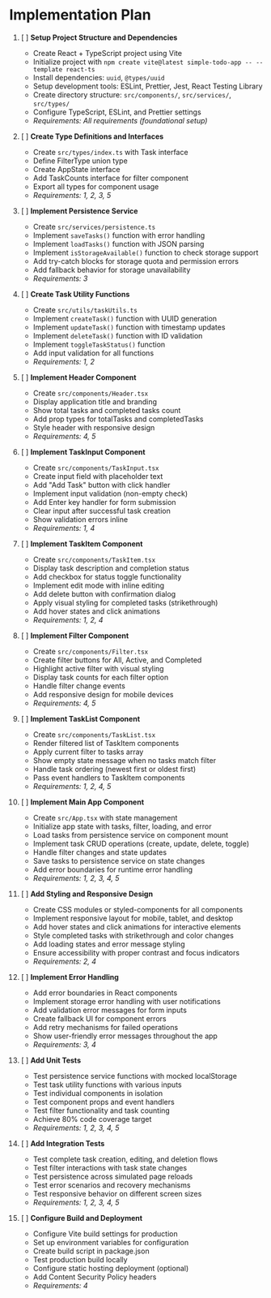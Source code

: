 # Implementation Plan

1. [ ] **Setup Project Structure and Dependencies**

   - Create React + TypeScript project using Vite
   - Initialize project with `npm create vite@latest simple-todo-app -- --template react-ts`
   - Install dependencies: `uuid`, `@types/uuid`
   - Setup development tools: ESLint, Prettier, Jest, React Testing Library
   - Create directory structure: `src/components/`, `src/services/`, `src/types/`
   - Configure TypeScript, ESLint, and Prettier settings
   - _Requirements: All requirements (foundational setup)_

2. [ ] **Create Type Definitions and Interfaces**

   - Create `src/types/index.ts` with Task interface
   - Define FilterType union type
   - Create AppState interface
   - Add TaskCounts interface for filter component
   - Export all types for component usage
   - _Requirements: 1, 2, 3, 5_

3. [ ] **Implement Persistence Service**

   - Create `src/services/persistence.ts`
   - Implement `saveTasks()` function with error handling
   - Implement `loadTasks()` function with JSON parsing
   - Implement `isStorageAvailable()` function to check storage support
   - Add try-catch blocks for storage quota and permission errors
   - Add fallback behavior for storage unavailability
   - _Requirements: 3_

4. [ ] **Create Task Utility Functions**

   - Create `src/utils/taskUtils.ts`
   - Implement `createTask()` function with UUID generation
   - Implement `updateTask()` function with timestamp updates
   - Implement `deleteTask()` function with ID validation
   - Implement `toggleTaskStatus()` function
   - Add input validation for all functions
   - _Requirements: 1, 2_

5. [ ] **Implement Header Component**

   - Create `src/components/Header.tsx`
   - Display application title and branding
   - Show total tasks and completed tasks count
   - Add prop types for totalTasks and completedTasks
   - Style header with responsive design
   - _Requirements: 4, 5_

6. [ ] **Implement TaskInput Component**

   - Create `src/components/TaskInput.tsx`
   - Create input field with placeholder text
   - Add "Add Task" button with click handler
   - Implement input validation (non-empty check)
   - Add Enter key handler for form submission
   - Clear input after successful task creation
   - Show validation errors inline
   - _Requirements: 1, 4_

7. [ ] **Implement TaskItem Component**

   - Create `src/components/TaskItem.tsx`
   - Display task description and completion status
   - Add checkbox for status toggle functionality
   - Implement edit mode with inline editing
   - Add delete button with confirmation dialog
   - Apply visual styling for completed tasks (strikethrough)
   - Add hover states and click animations
   - _Requirements: 1, 2, 4_

8. [ ] **Implement Filter Component**

   - Create `src/components/Filter.tsx`
   - Create filter buttons for All, Active, and Completed
   - Highlight active filter with visual styling
   - Display task counts for each filter option
   - Handle filter change events
   - Add responsive design for mobile devices
   - _Requirements: 4, 5_

9. [ ] **Implement TaskList Component**

   - Create `src/components/TaskList.tsx`
   - Render filtered list of TaskItem components
   - Apply current filter to tasks array
   - Show empty state message when no tasks match filter
   - Handle task ordering (newest first or oldest first)
   - Pass event handlers to TaskItem components
   - _Requirements: 1, 2, 4, 5_

10. [ ] **Implement Main App Component**

    - Create `src/App.tsx` with state management
    - Initialize app state with tasks, filter, loading, and error
    - Load tasks from persistence service on component mount
    - Implement task CRUD operations (create, update, delete, toggle)
    - Handle filter changes and state updates
    - Save tasks to persistence service on state changes
    - Add error boundaries for runtime error handling
    - _Requirements: 1, 2, 3, 4, 5_

11. [ ] **Add Styling and Responsive Design**

    - Create CSS modules or styled-components for all components
    - Implement responsive layout for mobile, tablet, and desktop
    - Add hover states and click animations for interactive elements
    - Style completed tasks with strikethrough and color changes
    - Add loading states and error message styling
    - Ensure accessibility with proper contrast and focus indicators
    - _Requirements: 2, 4_

12. [ ] **Implement Error Handling**

    - Add error boundaries in React components
    - Implement storage error handling with user notifications
    - Add validation error messages for form inputs
    - Create fallback UI for component errors
    - Add retry mechanisms for failed operations
    - Show user-friendly error messages throughout the app
    - _Requirements: 3, 4_

13. [ ] **Add Unit Tests**

    - Test persistence service functions with mocked localStorage
    - Test task utility functions with various inputs
    - Test individual components in isolation
    - Test component props and event handlers
    - Test filter functionality and task counting
    - Achieve 80% code coverage target
    - _Requirements: 1, 2, 3, 4, 5_

14. [ ] **Add Integration Tests**

    - Test complete task creation, editing, and deletion flows
    - Test filter interactions with task state changes
    - Test persistence across simulated page reloads
    - Test error scenarios and recovery mechanisms
    - Test responsive behavior on different screen sizes
    - _Requirements: 1, 2, 3, 4, 5_

15. [ ] **Configure Build and Deployment**

    - Configure Vite build settings for production
    - Set up environment variables for configuration
    - Create build script in package.json
    - Test production build locally
    - Configure static hosting deployment (optional)
    - Add Content Security Policy headers
    - _Requirements: 4_
